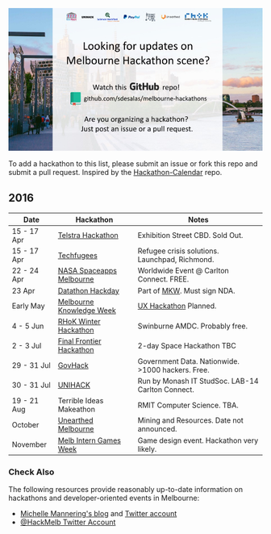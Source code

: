 ![Melbourne Hackathons](melbourne-hackathons.jpg)

To add a hackathon to this list, please submit an issue or fork this repo and submit a pull request. Inspired by the [Hackathon-Calendar](https://github.com/japacible/Hackathon-Calendar) repo.

## 2016

| Date            | Hackathon                                                | Notes            |
| --------------- | -------------------------------------------------------- | --------------------- |
| 15 - 17 Apr  | [Telstra Hackathon](https://www.eventbrite.com.au/e/telstra-hackathon-tickets-21750621695?aff=ebrowse)   |  Exhibition Street CBD. Sold Out. |
| 15 - 17 Apr  | [Techfugees](http://techfugees.com/)   |  Refugee crisis solutions. Launchpad, Richmond. |
| 22 - 24 Apr  | [ NASA Spaceapps Melbourne](https://2016.spaceappschallenge.org/locations/melbourne-australia)   |  Worldwide Event @ Carlton Connect. FREE. |
| 23 Apr   | [Datathon Hackday](http://www.datasciencemelbourne.com/datathon2016) | Part of [MKW](http://www.thatsmelbourne.com.au/Whatson/knowledgeweek/Pages/knowledgeweek.aspx). Must sign NDA.  | 
| Early May  | [Melbourne Knowledge Week](http://www.melbourne.vic.gov.au/arts-and-culture/events-partnerships/melbourne-knowledge-week/Pages/melbourne-knowledge-week.aspx)   |  [UX Hackathon](https://generalassemb.ly/education/hack-for-change-a-ux-design-hackathon-for-melbourne-knowledge-week) Planned. |
| 4 - 5 Jun  | [RHoK Winter Hackathon](http://www.rhokaustralia.org/melbourne-events/)   |  Swinburne AMDC. Probably free. |
| 2 - 3 Jul    | [Final Frontier Hackathon](http://space.unimelb.edu.au/articles/final-frontier-festival-2016) | 2-day Space Hackathon TBC |
| 29 - 31 Jul  | [GovHack](https://www.govhack.org/)   |  Government Data. Nationwide. >1000 hackers. Free. |
| 30 - 31 Jul  | [UNIHACK](http://unihack.net/2016/)   |  Run by Monash IT StudSoc. LAB-14 Carlton Connect. |
| 19 - 21 Aug  | Terrible Ideas Makeathon   |  RMIT Computer Science. TBA. |
| October  | [Unearthed Melbourne](http://unearthed.solutions/events/unearthed-melbourne-2016/)   |  Mining and Resources. Date not announced. |
| November  | [Melb Intern Games Week](http://gamesweek.melbourne/)   |  Game design event. Hackathon very likely. |

### Check Also

The following resources provide reasonably up-to-date information on hackathons and developer-oriented events in Melbourne:

- [Michelle Mannering's blog](https://hackathongoddess.wordpress.com/2016/02/10/whens-that-hackathon/) and [Twitter account](https://twitter.com/MishManners/)
- [@HackMelb Twitter Account](https://twitter.com/HackMelb)
